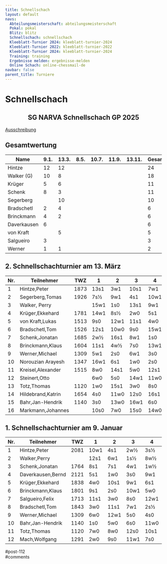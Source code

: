 ```yaml
---
title: Schnellschach 
layout: default
navs:
  Abteilungsmeisterschaft: abteilungsmeisterschaft
  Pokal: pokal
  Blitz: blitz
  Schnellschach: schnellschach
  Kleeblatt-Turnier 2024: kleeblatt-turnier-2024
  Kleeblatt-Turnier 2022: kleeblatt-turnier-2022
  Kleeblatt-Turnier 2024: kleeblatt-turnier-2024
  Training: training
  Ergebnisse melden: ergebnisse-melden
  Online Schach: online-chessmail-de
navbar: false
parent_title: Turniere
---
```

<div class="post-112 page type-page status-publish hentry" id="post-112">
<h1 class="entry-title">Schnellschach</h1>
<div class="entry-content">
<div class="aligncenter">
<h2 class="heading2" style="text-align: center;">SG NARVA Schnellschach GP 2025</h2>
<p><a href="https://www.narva-schach.de/wordpress/wp-content/uploads/2024/12/Schnellschachmeisterschaft-2025.pdf">Ausschreibung</a></p>
</div>
<h2>Gesamtwertung</h2>
<table class="clean footable" style="width: 100%;">
<thead>
<tr>
<th style="padding-right: 10px; width: 20.9375%;">Name</th>
<th data-type="numeric" style="padding-right: 10px; width: 10.9375%;">9.1.</th>
<th data-type="numeric" style="padding-right: 10px; width: 10.9375%;">13.3.</th>
<th data-type="numeric" style="padding-right: 10px; width: 10.9375%;">8.5.</th>
<th data-type="numeric" style="padding-right: 10px; width: 10.9375%;">10.7.</th>
<th data-type="numeric" style="padding-right: 10px; width: 10.9375%;">11.9.</th>
<th data-type="numeric" style="padding-right: 10px; width: 10.3125%;">13.11.</th>
<th data-type="numeric" style="padding-right: 10px; width: 13.5938%;"><strong>Gesamt</strong></th>
</tr>
</thead>
<tbody>
<tr>
<td style="width: 20.9375%;">Hintze</td>
<td style="width: 10.9375%;">12</td>
<td style="width: 10.9375%;">12</td>
<td style="width: 10.9375%;"></td>
<td style="width: 10.9375%;"></td>
<td style="width: 10.9375%;"></td>
<td style="width: 10.3125%;"></td>
<td style="width: 13.5938%;">24</td>
</tr>
<tr>
<td style="width: 20.9375%;">Walker (G)</td>
<td style="width: 10.9375%;">10</td>
<td style="width: 10.9375%;">8</td>
<td style="width: 10.9375%;"></td>
<td style="width: 10.9375%;"></td>
<td style="width: 10.9375%;"></td>
<td style="width: 10.3125%;"></td>
<td style="width: 13.5938%;">18</td>
</tr>
<tr>
<td style="width: 20.9375%;">Krüger</td>
<td style="width: 10.9375%;">5</td>
<td style="width: 10.9375%;">6</td>
<td style="width: 10.9375%;"></td>
<td style="width: 10.9375%;"></td>
<td style="width: 10.9375%;"></td>
<td style="width: 10.3125%;"></td>
<td style="width: 13.5938%;">11</td>
</tr>
<tr>
<td style="width: 20.9375%;">Schenk</td>
<td style="width: 10.9375%;">8</td>
<td style="width: 10.9375%;">3</td>
<td style="width: 10.9375%;"></td>
<td style="width: 10.9375%;"></td>
<td style="width: 10.9375%;"></td>
<td style="width: 10.3125%;"></td>
<td style="width: 13.5938%;">11</td>
</tr>
<tr>
<td style="width: 20.9375%;">Segerberg</td>
<td style="width: 10.9375%;"></td>
<td style="width: 10.9375%;">10</td>
<td style="width: 10.9375%;"></td>
<td style="width: 10.9375%;"></td>
<td style="width: 10.9375%;"></td>
<td style="width: 10.3125%;"></td>
<td style="width: 13.5938%;">10</td>
</tr>
<tr>
<td style="width: 20.9375%;">Bradschetl</td>
<td style="width: 10.9375%;">2</td>
<td style="width: 10.9375%;">4</td>
<td style="width: 10.9375%;"></td>
<td style="width: 10.9375%;"></td>
<td style="width: 10.9375%;"></td>
<td style="width: 10.3125%;"></td>
<td style="width: 13.5938%;">6</td>
</tr>
<tr>
<td style="width: 20.9375%;">Brinckmann</td>
<td style="width: 10.9375%;">4</td>
<td style="width: 10.9375%;">2</td>
<td style="width: 10.9375%;"></td>
<td style="width: 10.9375%;"></td>
<td style="width: 10.9375%;"></td>
<td style="width: 10.3125%;"></td>
<td style="width: 13.5938%;">6</td>
</tr>
<tr>
<td style="width: 20.9375%;">Daverkausen</td>
<td style="width: 10.9375%;">6</td>
<td style="width: 10.9375%;"></td>
<td style="width: 10.9375%;"></td>
<td style="width: 10.9375%;"></td>
<td style="width: 10.9375%;"></td>
<td style="width: 10.3125%;"></td>
<td style="width: 13.5938%;">6</td>
</tr>
<tr>
<td style="width: 20.9375%;">von Kraft</td>
<td style="width: 10.9375%;"></td>
<td style="width: 10.9375%;">5</td>
<td style="width: 10.9375%;"></td>
<td style="width: 10.9375%;"></td>
<td style="width: 10.9375%;"></td>
<td style="width: 10.3125%;"></td>
<td style="width: 13.5938%;">5</td>
</tr>
<tr>
<td style="width: 20.9375%;">Salgueiro</td>
<td style="width: 10.9375%;">3</td>
<td style="width: 10.9375%;"></td>
<td style="width: 10.9375%;"></td>
<td style="width: 10.9375%;"></td>
<td style="width: 10.9375%;"></td>
<td style="width: 10.3125%;"></td>
<td style="width: 13.5938%;">3</td>
</tr>
<tr>
<td style="width: 20.9375%;">Werner</td>
<td style="width: 10.9375%;">1</td>
<td style="width: 10.9375%;">1</td>
<td style="width: 10.9375%;"></td>
<td style="width: 10.9375%;"></td>
<td style="width: 10.9375%;"></td>
<td style="width: 10.3125%;"></td>
<td style="width: 13.5938%;">2</td>
</tr>
</tbody>
</table>
<h2>2. Schnellschachturnier am 13. März</h2>
<table class="clean swiss footable">
<thead>
<tr>
<th>Nr.</th>
<th>Teilnehmer</th>
<th>TWZ</th>
<th>1</th>
<th>2</th>
<th>3</th>
<th>4</th>
<th>5</th>
<th>Punkte</th>
<th>Buchh</th>
<th>SoBerg</th>
</tr>
</thead>
<tbody>
<tr>
<td>1</td>
<td>Hintze,Peter</td>
<td>1873</td>
<td>13s1</td>
<td>3w1</td>
<td>10s1</td>
<td>7w1</td>
<td>2s½</td>
<td>4.5</td>
<td>14.5</td>
<td>12.50</td>
</tr>
<tr>
<td>2</td>
<td>Segerberg,Tomas</td>
<td>1926</td>
<td>7s½</td>
<td>9w1</td>
<td>4s1</td>
<td>10w1</td>
<td>1w½</td>
<td>4.0</td>
<td>14.5</td>
<td>11.00</td>
</tr>
<tr>
<td>3</td>
<td>Walker, Perry</td>
<td></td>
<td>15w1</td>
<td>1s0</td>
<td>13s1</td>
<td>9w1</td>
<td>8w1</td>
<td>4.0</td>
<td>12.0</td>
<td>7.50</td>
</tr>
<tr>
<td>4</td>
<td>Krüger,Ekkehard</td>
<td>1781</td>
<td>14w1</td>
<td>8s½</td>
<td>2w0</td>
<td>5s1</td>
<td>7w1</td>
<td>3.5</td>
<td>14.0</td>
<td>8.75</td>
</tr>
<tr>
<td>5</td>
<td>von Kraft,Lukas</td>
<td>1513</td>
<td>9s0</td>
<td>12w1</td>
<td>11s1</td>
<td>4w0</td>
<td>10s1</td>
<td>3.0</td>
<td>11.5</td>
<td>6.00</td>
</tr>
<tr>
<td>6</td>
<td>Bradschetl,Tom</td>
<td>1526</td>
<td>12s1</td>
<td>10w0</td>
<td>9s0</td>
<td>15w1</td>
<td>11s1</td>
<td>3.0</td>
<td>9.0</td>
<td>5.00</td>
</tr>
<tr>
<td>7</td>
<td>Schenk,Jonatan</td>
<td>1685</td>
<td>2w½</td>
<td>16s1</td>
<td>8w1</td>
<td>1s0</td>
<td>4s0</td>
<td>2.5</td>
<td>14.5</td>
<td>4.50</td>
</tr>
<tr>
<td>8</td>
<td>Brinckmann,Klaus</td>
<td>1604</td>
<td>11s1</td>
<td>4w½</td>
<td>7s0</td>
<td>13w1</td>
<td>3s0</td>
<td>2.5</td>
<td>14.0</td>
<td>5.75</td>
</tr>
<tr>
<td>9</td>
<td>Werner,Michael</td>
<td>1309</td>
<td>5w1</td>
<td>2s0</td>
<td>6w1</td>
<td>3s0</td>
<td>12w0</td>
<td>2.0</td>
<td>16.0</td>
<td>6.00</td>
</tr>
<tr>
<td>10</td>
<td>Norouzian Arayesh</td>
<td>1347</td>
<td>16w1</td>
<td>6s1</td>
<td>1w0</td>
<td>2s0</td>
<td>5w0</td>
<td>2.0</td>
<td>14.5</td>
<td>3.00</td>
</tr>
<tr>
<td>11</td>
<td>Kreisel,Alexander</td>
<td>1515</td>
<td>8w0</td>
<td>14s1</td>
<td>5w0</td>
<td>12s1</td>
<td>6w0</td>
<td>2.0</td>
<td>12.5</td>
<td>4.00</td>
</tr>
<tr>
<td>12</td>
<td>Steinert,Otto</td>
<td></td>
<td>6w0</td>
<td>5s0</td>
<td>14w1</td>
<td>11w0</td>
<td>9s1</td>
<td>2.0</td>
<td>12.0</td>
<td>4.00</td>
</tr>
<tr>
<td>13</td>
<td>Totz,Thomas</td>
<td>1120</td>
<td>1w0</td>
<td>15s1</td>
<td>3w0</td>
<td>8s0</td>
<td>16w1</td>
<td>2.0</td>
<td>12.0</td>
<td>1.00</td>
</tr>
<tr>
<td>14</td>
<td>Hildebrand,Katrin</td>
<td>1654</td>
<td>4s0</td>
<td>11w0</td>
<td>12s0</td>
<td>16s1</td>
<td>15w1</td>
<td>2.0</td>
<td>8.5</td>
<td>1.00</td>
</tr>
<tr>
<td>15</td>
<td>Bahr,Jan-Hendrik</td>
<td>1140</td>
<td>3s0</td>
<td>13w0</td>
<td>16w1</td>
<td>6s0</td>
<td>14s0</td>
<td>1.0</td>
<td>11.0</td>
<td>0.00</td>
</tr>
<tr>
<td>16</td>
<td>Markmann,Johannes</td>
<td></td>
<td>10s0</td>
<td>7w0</td>
<td>15s0</td>
<td>14w0</td>
<td>13s0</td>
<td>0.0</td>
<td>9.5</td>
<td>0.00</td>
</tr>
</tbody>
</table>
<h2>1. Schnellschachturnier am 9. Januar</h2>
<table class="clean swiss footable">
<thead>
<tr>
<th>Nr.</th>
<th>Teilnehmer</th>
<th>TWZ</th>
<th>1</th>
<th>2</th>
<th>3</th>
<th>4</th>
<th>5</th>
<th>Punkte</th>
<th>Buchh</th>
<th>SoBerg</th>
</tr>
</thead>
<tbody>
<tr>
<td>1</td>
<td>Hintze,Peter</td>
<td>2081</td>
<td>10w1</td>
<td>4s1</td>
<td>2w½</td>
<td>3s½</td>
<td>5w1</td>
<td>4.0</td>
<td>14.5</td>
<td>10.75</td>
</tr>
<tr>
<td>2</td>
<td>Walker,Perry</td>
<td></td>
<td>12s1</td>
<td>6w1</td>
<td>1s½</td>
<td>8w½</td>
<td>3w1</td>
<td>4.0</td>
<td>14.0</td>
<td>10.75</td>
</tr>
<tr>
<td>3</td>
<td>Schenk,Jonatan</td>
<td>1764</td>
<td>8s1</td>
<td>7s1</td>
<td>4w1</td>
<td>1w½</td>
<td>2s0</td>
<td>3.5</td>
<td>16.5</td>
<td>10.50</td>
</tr>
<tr>
<td>4</td>
<td>Daverkausen,Bernd</td>
<td>2121</td>
<td>5s1</td>
<td>1w0</td>
<td>3s0</td>
<td>9w1</td>
<td>11s1</td>
<td>3.0</td>
<td>12.5</td>
<td>5.00</td>
</tr>
<tr>
<td>5</td>
<td>Krüger,Ekkehard</td>
<td>1838</td>
<td>4w0</td>
<td>10s1</td>
<td>9w1</td>
<td>6s1</td>
<td>1s0</td>
<td>3.0</td>
<td>12.0</td>
<td>5.00</td>
</tr>
<tr>
<td>6</td>
<td>Brinckmann,Klaus</td>
<td>1801</td>
<td>9s1</td>
<td>2s0</td>
<td>10w1</td>
<td>5w0</td>
<td>8s1</td>
<td>3.0</td>
<td>11.5</td>
<td>4.50</td>
</tr>
<tr>
<td>7</td>
<td>Salgueiro,Felix</td>
<td>1713</td>
<td>11s1</td>
<td>3w0</td>
<td>8s0</td>
<td>12w1</td>
<td>9s1</td>
<td>3.0</td>
<td>9.0</td>
<td>3.00</td>
</tr>
<tr>
<td>8</td>
<td>Bradschetl,Tom</td>
<td>1843</td>
<td>3w0</td>
<td>11s1</td>
<td>7w1</td>
<td>2s½</td>
<td>6w0</td>
<td>2.5</td>
<td>14.5</td>
<td>6.00</td>
</tr>
<tr>
<td>9</td>
<td>Werner,Michael</td>
<td>1309</td>
<td>6w0</td>
<td>12w1</td>
<td>5s0</td>
<td>4s0</td>
<td>7w0</td>
<td>1.0</td>
<td>13.0</td>
<td>1.00</td>
</tr>
<tr>
<td>10</td>
<td>Bahr,Jan-Hendrik</td>
<td>1140</td>
<td>1s0</td>
<td>5w0</td>
<td>6s0</td>
<td>11w0</td>
<td>12s1</td>
<td>1.0</td>
<td>12.0</td>
<td>1.00</td>
</tr>
<tr>
<td>11</td>
<td>Totz,Thomas</td>
<td>1120</td>
<td>7w0</td>
<td>8w0</td>
<td>12s0</td>
<td>10s1</td>
<td>4w0</td>
<td>1.0</td>
<td>10.5</td>
<td>1.00</td>
</tr>
<tr>
<td>12</td>
<td>Mach,Wolfgang</td>
<td>1291</td>
<td>2w0</td>
<td>9s0</td>
<td>11w1</td>
<td>7s0</td>
<td>10w0</td>
<td>1.0</td>
<td>10.0</td>
<td>1.00</td>
</tr>
</tbody>
</table>
</div><!-- .entry-content -->
</div> #post-112 
<div id="comments">
</div> #comments 
